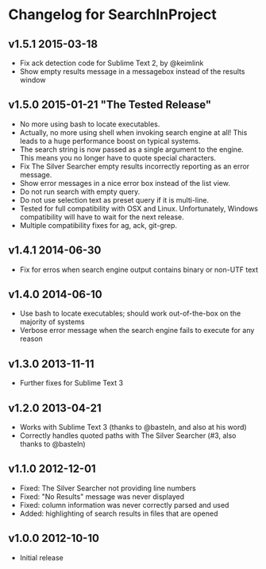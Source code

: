 # Changelog for SearchInProject

## v1.5.1 2015-03-18

* Fix ack detection code for Sublime Text 2, by @keimlink
* Show empty results message in a messagebox instead of the results window

## v1.5.0 2015-01-21 "The Tested Release"

* No more using bash to locate executables.
* Actually, no more using shell when invoking search engine at all! This leads to a huge performance boost on typical systems.
* The search string is now passed as a single argument to the engine. This means you no longer have to quote special characters.
* Fix The Silver Searcher empty results incorrectly reporting as an error message.
* Show error messages in a nice error box instead of the list view.
* Do not run search with empty query.
* Do not use selection text as preset query if it is multi-line.
* Tested for full compatibility with OSX and Linux. Unfortunately, Windows compatibility will have to wait for the next release.
* Multiple compatibility fixes for ag, ack, git-grep.

## v1.4.1 2014-06-30

* Fix for erros when search engine output contains binary or non-UTF text

## v1.4.0 2014-06-10

* Use bash to locate executables; should work out-of-the-box on the majority of systems
* Verbose error message when the search engine fails to execute for any reason

## v1.3.0 2013-11-11

* Further fixes for Sublime Text 3

## v1.2.0 2013-04-21

* Works with Sublime Text 3 (thanks to @basteln, and also at his word)
* Correctly handles quoted  paths with The Silver Searcher (#3, also thanks to @basteln)

## v1.1.0 2012-12-01

* Fixed: The Silver Searcher not providing line numbers
* Fixed: "No Results" message was never displayed
* Fixed: column information was never correctly parsed and used
* Added: highlighting of search results in files that are opened

## v1.0.0 2012-10-10

* Initial release

